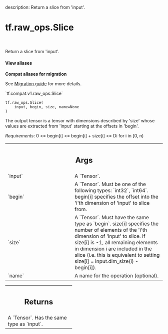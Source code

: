 description: Return a slice from 'input'.

<div itemscope itemtype="http://developers.google.com/ReferenceObject">
<meta itemprop="name" content="tf.raw_ops.Slice" />
<meta itemprop="path" content="Stable" />
</div>

# tf.raw_ops.Slice

<!-- Insert buttons and diff -->

<table class="tfo-notebook-buttons tfo-api nocontent" align="left">

</table>



Return a slice from 'input'.

<section class="expandable">
  <h4 class="showalways">View aliases</h4>
  <p>
<b>Compat aliases for migration</b>
<p>See
<a href="https://www.tensorflow.org/guide/migrate">Migration guide</a> for
more details.</p>
<p>`tf.compat.v1.raw_ops.Slice`</p>
</p>
</section>

<pre class="devsite-click-to-copy prettyprint lang-py tfo-signature-link">
<code>tf.raw_ops.Slice(
    input, begin, size, name=None
)
</code></pre>



<!-- Placeholder for "Used in" -->

The output tensor is a tensor with dimensions described by 'size'
whose values are extracted from 'input' starting at the offsets in
'begin'.

*Requirements*:
  0 <= begin[i] <= begin[i] + size[i] <= Di  for i in [0, n)

<!-- Tabular view -->
 <table class="responsive fixed orange">
<colgroup><col width="214px"><col></colgroup>
<tr><th colspan="2"><h2 class="add-link">Args</h2></th></tr>

<tr>
<td>
`input`
</td>
<td>
A `Tensor`.
</td>
</tr><tr>
<td>
`begin`
</td>
<td>
A `Tensor`. Must be one of the following types: `int32`, `int64`.
begin[i] specifies the offset into the 'i'th dimension of
'input' to slice from.
</td>
</tr><tr>
<td>
`size`
</td>
<td>
A `Tensor`. Must have the same type as `begin`.
size[i] specifies the number of elements of the 'i'th dimension
of 'input' to slice. If size[i] is -1, all remaining elements in dimension
i are included in the slice (i.e. this is equivalent to setting
size[i] = input.dim_size(i) - begin[i]).
</td>
</tr><tr>
<td>
`name`
</td>
<td>
A name for the operation (optional).
</td>
</tr>
</table>



<!-- Tabular view -->
 <table class="responsive fixed orange">
<colgroup><col width="214px"><col></colgroup>
<tr><th colspan="2"><h2 class="add-link">Returns</h2></th></tr>
<tr class="alt">
<td colspan="2">
A `Tensor`. Has the same type as `input`.
</td>
</tr>

</table>


